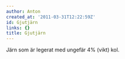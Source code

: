 ```yaml
---
author: Anton
created_at: '2011-03-31T12:22:59Z'
id: Gjutjärn
links: {}
title: Gjutjärn
---
```


Järn som är legerat med ungefär 4% (vikt) kol.
